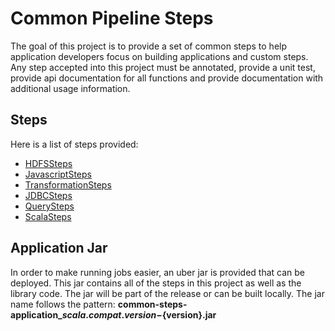 # Common Pipeline Steps
The goal of this project is to provide a set of common steps to help application developers focus on building applications
and custom steps. Any step accepted into this project must be annotated, provide a unit test,
provide api documentation for all functions and provide documentation with additional usage information.

## Steps
Here is a list of steps provided:

* [HDFSSteps](docs/hdfssteps.md)
* [JavascriptSteps](docs/javascriptsteps.md)
* [TransformationSteps](docs/transformationsteps.md)
* [JDBCSteps](docs/jdbcsteps.md)
* [QuerySteps](docs/querysteps.md)
* [ScalaSteps](docs/scalascriptsteps.md)

## Application Jar
In order to make running jobs easier, an uber jar is provided that can be deployed. This jar contains all of the steps
in this project as well as the library code. The jar will be part of the release or can be built locally. The jar name
follows the pattern: **common-steps-application_${scala.compat.version}-${version}.jar**
